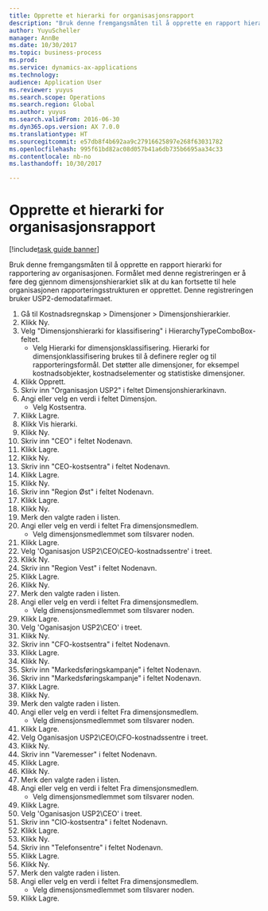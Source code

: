 ```yaml
--- 
title: Opprette et hierarki for organisasjonsrapport
description: "Bruk denne fremgangsmåten til å opprette en rapport hierarki for rapportering av organisasjonen."
author: YuyuScheller
manager: AnnBe
ms.date: 10/30/2017
ms.topic: business-process
ms.prod: 
ms.service: dynamics-ax-applications
ms.technology: 
audience: Application User
ms.reviewer: yuyus
ms.search.scope: Operations
ms.search.region: Global
ms.author: yuyus
ms.search.validFrom: 2016-06-30
ms.dyn365.ops.version: AX 7.0.0
ms.translationtype: HT
ms.sourcegitcommit: e57db8f4b692aa9c27916625897e268f63031782
ms.openlocfilehash: 995f61bd82ac08d057b41a6db735b6695aa34c33
ms.contentlocale: nb-no
ms.lasthandoff: 10/30/2017

---
```

# <a name="create-an-organization-report-hierarchy"></a>Opprette et hierarki for organisasjonsrapport

[!include[task guide banner](../../includes/task-guide-banner.md)]

Bruk denne fremgangsmåten til å opprette en rapport hierarki for rapportering av organisasjonen. Formålet med denne registreringen er å føre deg gjennom dimensjonshierarkiet slik at du kan fortsette til hele organisasjonen rapporteringsstrukturen er opprettet. Denne registreringen bruker USP2-demodatafirmaet.

1. Gå til Kostnadsregnskap > Dimensjoner > Dimensjonshierarkier.
2. Klikk Ny.
3. Velg "Dimensjonshierarki for klassifisering" i HierarchyTypeComboBox-feltet.
    * Velg Hierarki for dimensjonsklassifisering. Hierarki for dimensjonklassifisering brukes til å definere regler og til rapporteringsformål. Det støtter alle dimensjoner, for eksempel kostnadsobjekter, kostnadselementer og statistiske dimensjoner.  
4. Klikk Opprett.
5. Skriv inn "Organisasjon USP2" i feltet Dimensjonshierarkinavn.
6. Angi eller velg en verdi i feltet Dimensjon.
    * Velg Kostsentra.  
7. Klikk Lagre.
8. Klikk Vis hierarki.
9. Klikk Ny.
10. Skriv inn "CEO" i feltet Nodenavn.
11. Klikk Lagre.
12. Klikk Ny.
13. Skriv inn "CEO-kostsentra" i feltet Nodenavn.
14. Klikk Lagre.
15. Klikk Ny.
16. Skriv inn "Region Øst" i feltet Nodenavn.
17. Klikk Lagre.
18. Klikk Ny.
19. Merk den valgte raden i listen.
20. Angi eller velg en verdi i feltet Fra dimensjonsmedlem.
    * Velg dimensjonsmedlemmet som tilsvarer noden.  
21. Klikk Lagre.
22. Velg 'Oganisasjon USP2\CEO\CEO-kostnadssentre' i treet.
23. Klikk Ny.
24. Skriv inn "Region Vest" i feltet Nodenavn.
25. Klikk Lagre.
26. Klikk Ny.
27. Merk den valgte raden i listen.
28. Angi eller velg en verdi i feltet Fra dimensjonsmedlem.
    * Velg dimensjonsmedlemmet som tilsvarer noden.  
29. Klikk Lagre.
30. Velg 'Oganisasjon USP2\CEO' i treet.
31. Klikk Ny.
32. Skriv inn "CFO-kostsentra" i feltet Nodenavn.
33. Klikk Lagre.
34. Klikk Ny.
35. Skriv inn "Markedsføringskampanje" i feltet Nodenavn.
36. Skriv inn "Markedsføringskampanje" i feltet Nodenavn.
37. Klikk Lagre.
38. Klikk Ny.
39. Merk den valgte raden i listen.
40. Angi eller velg en verdi i feltet Fra dimensjonsmedlem.
    * Velg dimensjonsmedlemmet som tilsvarer noden.  
41. Klikk Lagre.
42. Velg Oganisasjon USP2\CEO\CFO-kostnadssentre i treet.
43. Klikk Ny.
44. Skriv inn "Varemesser" i feltet Nodenavn.
45. Klikk Lagre.
46. Klikk Ny.
47. Merk den valgte raden i listen.
48. Angi eller velg en verdi i feltet Fra dimensjonsmedlem.
    * Velg dimensjonsmedlemmet som tilsvarer noden.  
49. Klikk Lagre.
50. Velg 'Oganisasjon USP2\CEO' i treet.
51. Skriv inn "CIO-kostsentra" i feltet Nodenavn.
52. Klikk Lagre.
53. Klikk Ny.
54. Skriv inn "Telefonsentre" i feltet Nodenavn.
55. Klikk Lagre.
56. Klikk Ny.
57. Merk den valgte raden i listen.
58. Angi eller velg en verdi i feltet Fra dimensjonsmedlem.
    * Velg dimensjonsmedlemmet som tilsvarer noden.  
59. Klikk Lagre.


